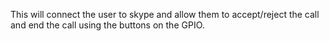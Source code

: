 This will connect the user to skype and allow them to accept/reject the call and end the call using the buttons on the GPIO.
